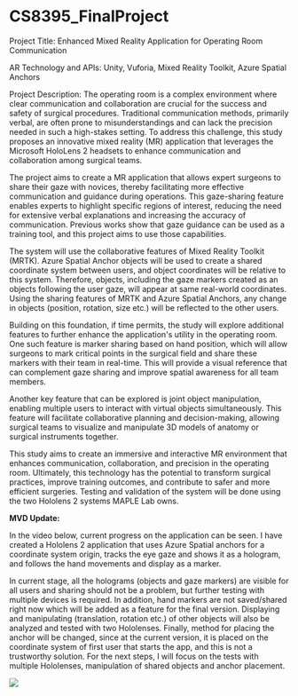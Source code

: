 # CS8395_FinalProject

Project Title: Enhanced Mixed Reality Application for Operating Room Communication

AR Technology and APIs: Unity, Vuforia, Mixed Reality Toolkit, Azure Spatial Anchors

Project Description:
The operating room is a complex environment where clear communication and collaboration are crucial for the success and safety of surgical procedures. Traditional communication methods, primarily verbal, are often prone to misunderstandings and can lack the precision needed in such a high-stakes setting. To address this challenge, this study proposes an innovative mixed reality (MR) application that leverages the Microsoft HoloLens 2 headsets to enhance communication and collaboration among surgical teams.

The project aims to create a MR application that allows expert surgeons to share their gaze with novices, thereby facilitating more effective communication and guidance during operations. This gaze-sharing feature enables experts to highlight specific regions of interest, reducing the need for extensive verbal explanations and increasing the accuracy of communication. Previous works show that gaze guidance can be used as a training tool, and this project aims to use those capabilities. 

The system will use the collaborative features of Mixed Reality Toolkit (MRTK). Azure Spatial Anchor objects will be used to create a shared coordinate system between users, and object coordinates will be relative to this system. Therefore, objects, including the gaze markers created as an objects following the user gaze, will appear at same real-world coordinates. Using the sharing features of MRTK and Azure Spatial Anchors, any change in objects (position, rotation, size etc.) will be reflected to the other users.

Building on this foundation, if time permits, the study will explore additional features to further enhance the application's utility in the operating room. One such feature is marker sharing based on hand position, which will allow surgeons to mark critical points in the surgical field and share these markers with their team in real-time. This will provide a visual reference that can complement gaze sharing and improve spatial awareness for all team members.

Another key feature that can be explored is joint object manipulation, enabling multiple users to interact with virtual objects simultaneously. This feature will facilitate collaborative planning and decision-making, allowing surgical teams to visualize and manipulate 3D models of anatomy or surgical instruments together.

This study aims to create an immersive and interactive MR environment that enhances communication, collaboration, and precision in the operating room. Ultimately, this technology has the potential to transform surgical practices, improve training outcomes, and contribute to safer and more efficient surgeries. Testing and validation of the system will be done using the two Hololens 2 systems MAPLE Lab owns. 


**MVD Update:**

In the video below, current progress on the application can be seen. I have created a Hololens 2 application that uses Azure Spatial anchors for a coordinate system origin, tracks the eye gaze and shows it as a hologram, and follows the hand movements and display as a marker. 

In current stage, all the holograms (objects and gaze markers) are visible for all users and sharing should not be a problem, but further testing with multiple devices is required. In addition, hand markers are not saved/shared right now which will be added as a feature for the final version. Displaying and manipulating (translation, rotation etc.) of other objects will also be analyzed and tested with two Hololenses. Finally, method for placing the anchor will be changed, since at the current version, it is placed on the coordinate system of first user that starts the app, and this is not a trustworthy solution. For the next steps, I will focus on the tests with multiple Hololenses, manipulation of shared objects and anchor placement. 

![](https://github.com/acarayberk/CS8395_FinalProject/assets/106617053/af5ed538-d56c-4109-abe7-c0d43eca06d1)


